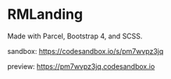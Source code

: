 # RMLanding

Made with Parcel, Bootstrap 4, and SCSS.

sandbox: https://codesandbox.io/s/pm7wvpz3jq

preview: https://pm7wvpz3jq.codesandbox.io